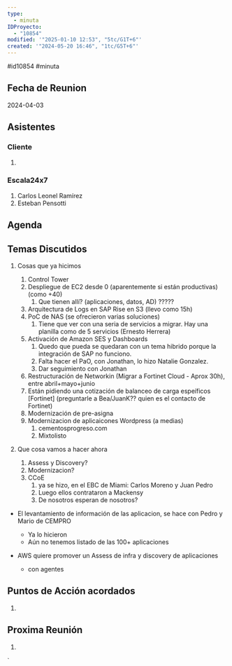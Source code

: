 ```yaml
---
type:
  - minuta
IDProyecto:
  - "10854"
modified: '"2025-01-10 12:53", "5tc/G1T+6"'
created: '"2024-05-20 16:46", "1tc/G5T+6"'
---
```

#id10854
#minuta
## Fecha de Reunion
2024-04-03

## Asistentes

### Cliente
1. 
### Escala24x7
1. Carlos Leonel Ramírez
2. Esteban Pensotti

## Agenda

## Temas Discutidos
1. Cosas que ya hicimos
	1. Control Tower
	2. Despliegue de EC2 desde 0 (aparentemente si están productivas) (como +40)
		1. Que tienen allí? (aplicaciones, datos, AD) ?????
	3. Arquitectura de Logs en SAP Rise en S3 (llevo como 15h)
	5. PoC de NAS (se ofrecieron varias soluciones)
		1. Tiene que ver con una seria de servicios a migrar. Hay una planilla como de 5 servicios (Ernesto Herrera)
	6. Activación de Amazon SES y Dashboards
		1. Quedo que pueda se quedaran con un  tema hibrido porque la integración de SAP no funciono.
		2. Falta hacer el PaO, con Jonathan, lo hizo Natalie Gonzalez.
		3. Dar seguimiento con Jonathan
	7. Restructuración de Networkin (Migrar a Fortinet Cloud - Aprox 30h), entre abril+mayo+junio
	8. Están pidiendo una cotización de balanceo de carga espeíficos [Fortinet] (preguntarle a Bea/JuanK?? quien es el contacto de Fortinet)
	9. Modernización de pre-asigna
	10. Modernizacion de aplicaicones Wordpress (a medias)
		1. cementosprogreso.com
		3. Mixtolisto


2. Que cosa vamos a hacer ahora
	1. Assess y Discovery?
	2. Modernizacion?
	3. CCoE
		1. ya se hizo, en el EBC de Miami: Carlos Moreno y Juan Pedro
		2. Luego ellos contrataron a Mackensy
		3. De nosotros esperan de nosotros?





- El levantamiento de información de las aplicacion, se hace con Pedro y Mario de CEMPRO
	- Ya lo hicieron
	- Aún no tenemos listado de las 100+ aplicaciones

- AWS quiere promover un Assess de infra y discovery de aplicaciones
	- con agentes

## Puntos de Acción acordados
1. 

## Proxima Reunión
1.  

`